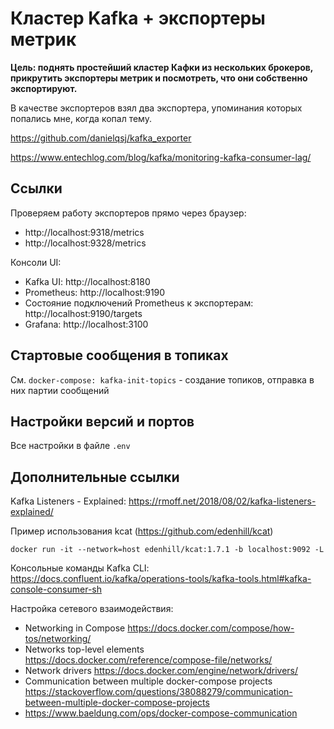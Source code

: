 # Кластер Kafka + экспортеры метрик

**Цель: поднять простейший кластер Кафки из нескольких брокеров, прикрутить экспортеры метрик и посмотреть, что они собственно экспортируют.**

В качестве экспортеров взял два экспортера, упоминания которых попались мне, когда копал тему.

https://github.com/danielqsj/kafka_exporter

https://www.entechlog.com/blog/kafka/monitoring-kafka-consumer-lag/

## Ссылки

Проверяем работу экспортеров прямо через браузер:
* http://localhost:9318/metrics
* http://localhost:9328/metrics

Консоли UI:
* Kafka UI: http://localhost:8180
* Prometheus: http://localhost:9190
* Состояние подключений Prometheus к экспортерам: http://localhost:9190/targets
* Grafana: http://localhost:3100

## Стартовые сообщения в топиках

См. `docker-compose: kafka-init-topics` - создание топиков, отправка в них партии сообщений

## Настройки версий и портов

Все настройки в файле `.env`

## Дополнительные ссылки

Kafka Listeners - Explained: https://rmoff.net/2018/08/02/kafka-listeners-explained/

Пример использования kcat (https://github.com/edenhill/kcat)
```shell
docker run -it --network=host edenhill/kcat:1.7.1 -b localhost:9092 -L
```
Консольные команды Kafka CLI: https://docs.confluent.io/kafka/operations-tools/kafka-tools.html#kafka-console-consumer-sh

Настройка сетевого взаимодействия:
* Networking in Compose https://docs.docker.com/compose/how-tos/networking/
* Networks top-level elements https://docs.docker.com/reference/compose-file/networks/
* Network drivers https://docs.docker.com/engine/network/drivers/
* Communication between multiple docker-compose projects https://stackoverflow.com/questions/38088279/communication-between-multiple-docker-compose-projects
* https://www.baeldung.com/ops/docker-compose-communication
